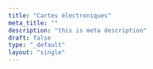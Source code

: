 ```yaml
---
title: "Cartes électroniques"
meta_title: ""
description: "this is meta description"
draft: false
type: "_default"
layout: "single"
---
```

